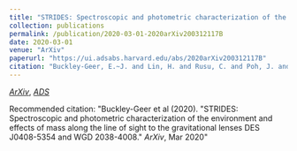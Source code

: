 ```yaml
---
title: "STRIDES: Spectroscopic and photometric characterization of the environment and effects of mass along the line of sight to the gravitational lenses DES J0408-5354 and WGD 2038-4008"
collection: publications
permalink: /publication/2020-03-01-2020arXiv200312117B
date: 2020-03-01
venue: "ArXiv"
paperurl: "https://ui.adsabs.harvard.edu/abs/2020arXiv200312117B"
citation: "Buckley-Geer, E.~J. and Lin, H. and Rusu, C. and Poh, J. and Palmese, A. and Agnello, A. and Christensen, L. and Frieman, J. and Shajib, A.~J. and Treu, T. and Collett, T. and Birrer, S. and Anguita, T. and Fassnacht, C.~D. and Meylan, G. and Mukherjee, S. and Wong, K.~C. and Aguena, M. and Allam, S. and Avila, S. and Bertin, E. and Bhargava, S. and Brooks, D. and Carnero Rosell, A. and Carrasco Kind, M. and Carretero, J. and Castander, F.~J. and Costanzi, M. and da Costa, L.~N. and De Vicente, J. and Desai, S. and Diehl, H.~T. and Doel, P. and Eifler, T.~F. and Everett, S. and Flaugher, B. and Fosalba, P. and Garc\'\ia-Bellido, J. and Gaztanaga, E. and Gruen, D. and Gruendl, R.~A. and Gschwend, J. and Gutierrez, G. and Hinton, S.~R. and Honscheid, K. and James, D.~J. and Kuehn, K. and Kuropatkin, N. and Maia, M.~A.~G. and Marshall, J.~L. and Melchior, P. and Menanteau, F. and Miquel, R. and Ogand o, R.~L.~C. and Paz-Chinch\'on, F. and Plazas, A.~A. and Sanchez, E. and Scarpine, V. and Schubnell, M. and Serrano, S. and Sevilla-Noarbe, I. and Smith, M. and Soares-Santos, M. and Suchyta, E. and Swanson, M.~E.~C. and Tarle, G. and Tucker, D.~L. and Varga, T.~N.. &quot;STRIDES: Spectroscopic and photometric characterization of the environment and effects of mass along the line of sight to the gravitational lenses DES J0408-5354 and WGD 2038-4008.&quot; <i>ArXiv</i>, Mar 2020"
---
```


[*ArXiv*](https://arxiv.org/abs/2003.12117), [*ADS*](https://ui.adsabs.harvard.edu/abs/2020arXiv200312117B)

Recommended citation: "Buckley-Geer et al (2020). &quot;STRIDES: Spectroscopic and photometric characterization of the environment and effects of mass along the line of sight to the gravitational lenses DES J0408-5354 and WGD 2038-4008.&quot; <i>ArXiv</i>, Mar 2020"
